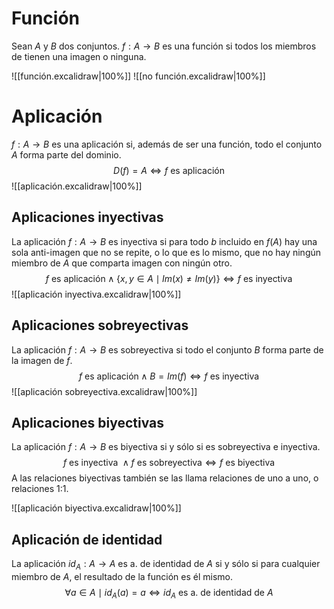 
# Función

Sean $A$ y $B$ dos conjuntos. $f: A\to B$ es una función si todos los miembros de tienen una imagen o ninguna.

![[función.excalidraw|100%]]
![[no función.excalidraw|100%]]

# Aplicación

$f: A \to B$ es una aplicación si, además de ser una función, todo el conjunto $A$ forma parte del dominio.
$$
D(f)=A \Leftrightarrow f \text{ es aplicación}
$$
![[aplicación.excalidraw|100%]]

## Aplicaciones inyectivas

La aplicación $f: A \to B$ es inyectiva si para todo $b$ incluido en $f(A)$ hay una sola anti-imagen que no se repite, o lo que es lo mismo, que no hay ningún miembro de $A$ que comparta imagen con ningún otro.
$$
f \text{ es aplicación} \land \{x,y \in A \mid Im(x) \neq Im(y)\} \Leftrightarrow f \text{ es inyectiva}
$$
![[aplicación inyectiva.excalidraw|100%]]

## Aplicaciones sobreyectivas

La aplicación $f: A \to B$ es sobreyectiva si todo el conjunto $B$ forma parte de la imagen de $f$.
$$
f \text{ es aplicación} \land B = Im(f) \Leftrightarrow f \text{ es inyectiva}
$$
![[aplicación sobreyectiva.excalidraw|100%]]

## Aplicaciones biyectivas

La aplicación $f: A \to B$ es biyectiva si y sólo si es sobreyectiva e inyectiva.
$$
f \text{ es inyectiva } \land f \text{ es sobreyectiva} \Leftrightarrow f \text{ es biyectiva}
$$
A las relaciones biyectivas también se las llama relaciones de uno a uno, o relaciones 1:1.

![[aplicación biyectiva.excalidraw|100%]]

## Aplicación de identidad
La aplicación $id_{A}: A \to A$ es a. de identidad de $A$ si y sólo si para cualquier miembro de $A$, el resultado de la función es él mismo.
$$
\forall{a\in{A}} \mid id_{A}(a) = a \Leftrightarrow id_{A}\text{ es a. de identidad de } A
$$